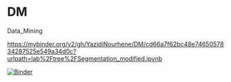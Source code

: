 # DM
Data_Mining

https://mybinder.org/v2/gh/YazidiNourhene/DM/cd66a7f62bc48e7465057834287525e549a34d0c?urlpath=lab%2Ftree%2FSegmentation_modified.ipynb

[![Binder](https://mybinder.org/badge_logo.svg)](https://mybinder.org/v2/gh/YazidiNourhene/DM/HEAD?labpath=Nourhene_YAZIDI_3DNI1_TP1.ipynb)
